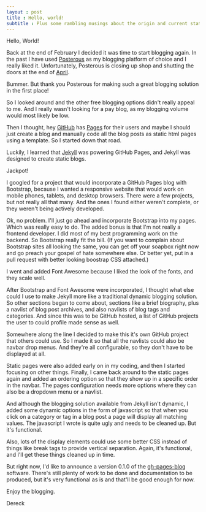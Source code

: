 ```yaml
---
layout : post
title : Hello, world!
subtitle : Plus some rambling musings about the origin and current state of gh-pages-blog
---
```


Hello, World!

Back at the end of February I decided it was time to start blogging again. In the past I have used [Posterous](http://www.posterous.com) as my blogging platform of choice and I really liked it. Unfortunately, Posterous is closing up shop and shutting the doors at the end of [April](http://blog.posterous.com/thanks-from-posterous).

Bummer. But thank you Posterous for making such a great blogging solution in the first place!

So I looked around and the other free blogging options didn't really appeal to me. And I really wasn't looking for a pay blog, as my blogging volume would most likely be low.

Then I thought, hey [GitHub](http://www.github.com) has [Pages](http://pages.github.com/) for their users and maybe I should just create a blog and manually code all the blog posts as static html pages using a template. So I started down that road.

Luckily, I learned that [Jekyll](https://github.com/mojombo/jekyll) was powering GitHub Pages, and Jekyll was designed to create static blogs.

Jackpot!

I googled for a project that would incorporate a GitHub Pages blog with Bootstrap, because I wanted a responsive website that would work on mobile phones, tablets, and desktop browsers. There were a few projects, but not really all that many. And the ones I found either weren't complete, or they weren't being actively developed.

Ok, no problem. I'll just go ahead and incorporate Bootstrap into my pages. Which was really easy to do. The added bonus is that I'm not really a frontend developer. I did most of my best programming work on the backend. So Bootstrap really fit the bill. (If you want to complain about Bootstrap sites all looking the same, you can get off your soapbox right now and go preach your gospel of hate somewhere else. Or better yet, put in a pull request with better looking boostrap CSS attached.)

I went and added Font Awesome because I liked the look of the fonts, and they scale well.

After Bootstrap and Font Awesome were incorporated, I thought what else could I use to make Jekyll more like a traditional dynamic blogging solution. So other sections began to come about, sections like a brief biography, plus a navlist of blog post archives, and also navlists of blog tags and categories. And since this was to be GitHub hosted, a list of GitHub projects the user to could profile made sense as well.

Somewhere along the line I decided to make this it's own GitHub project that others could use. So I made it so that all the navlists could also be navbar drop menus. And they're all configurable, so they don't have to be displayed at all.

Static pages were also added early on in my coding, and then I started focusing on other things. Finally, I came back around to the static pages again and added an ordering option so that they show up in a specific order in the navbar. The pages configuration needs more options where they can also be a dropdown menu or a navlist.

And although the blogging solution available from Jekyll isn't dynamic, I added some dynamic options in the form of javascript so that when you click on a category or tag in a blog post a page will display all matching values. The javascript I wrote is quite ugly and needs to be cleaned up. But it's functional.

Also, lots of the display elements could use some better CSS instead of things like break tags to provide vertical separation. Again, it's functional, and I'll get these things cleaned up in time.

But right now, I'd like to announce a version 0.1.0 of the [gh-pages-blog](http://www.github.com/thedereck/gh-pages-blog/) software. There's still plenty of work to be done and documentation to be produced, but it's very functional as is and that'll be good enough for now.

Enjoy the blogging.

Dereck
